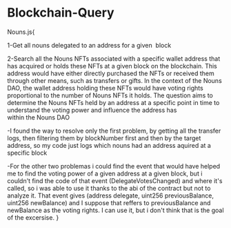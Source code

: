 # Blockchain-Query

Nouns.js{

1-Get all nouns delegated to an address for a given  block

2-Search all the Nouns NFTs associated with a specific wallet address that has acquired or holds these NFTs at a given block on the blockchain. This address would have either directly purchased the NFTs or received them through other means, such as transfers or gifts.
In the context of the Nouns DAO, the wallet address holding these NFTs would have voting rights proportional to the number of Nouns NFTs it holds. The question aims to determine the Nouns NFTs held by an address at a specific point in time to understand the voting power and influence the address has within the Nouns DAO
 

-I found the way to resolve only the first problem, by getting all the transfer logs, then filtering them by blockNumber first and then by the target address, so my code just logs which nouns had an address aquired at a specific block

-For the other two problemas i could find the event that would have helped me to find the voting power of a given address at a given block, but i couldn't find the code of that event (DelegateVotesChanged) and where it's called, so i was able to use it thanks to the abi of the contract but not to analyze it. That event gives (address delegate, uint256 previousBalance, uint256 newBalance) and I suppose that reffers to previousBalance and newBalance as the voting rights. I can use it, but i don't think that is the goal of the excersise.
}
